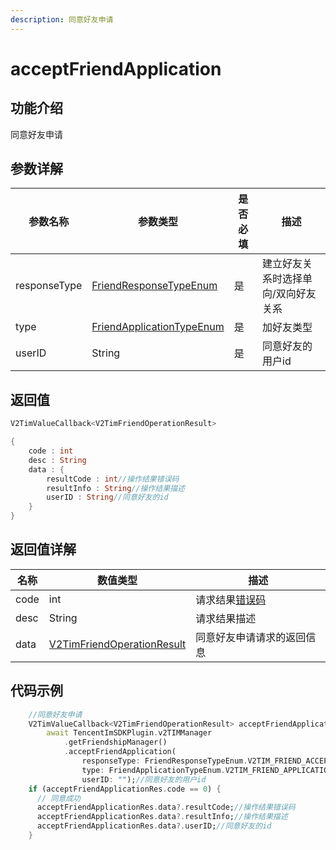 ```yaml
---
description: 同意好友申请
---
```


# acceptFriendApplication

## 功能介绍

同意好友申请

## 参数详解

| 参数名称         | 参数类型                                          | 是否必填 | 描述                 |
| ------------ | --------------------------------------------- | ---- | ------------------ |
| responseType | [FriendResponseTypeEnum](broken-reference)    | 是    | 建立好友关系时选择单向/双向好友关系 |
| type         | [FriendApplicationTypeEnum](broken-reference) | 是    | 加好友类型              |
| userID       | String                                        | 是    | 同意好友的用户id          |

## 返回值

```dart
V2TimValueCallback<V2TimFriendOperationResult>

{
    code : int
    desc : String
    data : {
        resultCode : int//操作结果错误码
        resultInfo : String//操作结果描述
        userID : String//同意好友的id
    }
}
```

## 返回值详解

| 名称   | 数值类型                                           | 描述                                                             |
| ---- | ---------------------------------------------- | -------------------------------------------------------------- |
| code | int                                            | 请求结果[错误码](https://cloud.tencent.com/document/product/269/1671) |
| desc | String                                         | 请求结果描述                                                         |
| data | [V2TimFriendOperationResult](broken-reference) | 同意好友申请请求的返回信息                                                  |

## 代码示例  &#x20;

```dart
    //同意好友申请
    V2TimValueCallback<V2TimFriendOperationResult> acceptFriendApplicationRes =
        await TencentImSDKPlugin.v2TIMManager
            .getFriendshipManager()
            .acceptFriendApplication(
                responseType: FriendResponseTypeEnum.V2TIM_FRIEND_ACCEPT_AGREE,//建立好友关系时选择单向/双向好友关系
                type: FriendApplicationTypeEnum.V2TIM_FRIEND_APPLICATION_BOTH,//加好友类型
                userID: "");//同意好友的用户id
    if (acceptFriendApplicationRes.code == 0) {
      // 同意成功
      acceptFriendApplicationRes.data?.resultCode;//操作结果错误码
      acceptFriendApplicationRes.data?.resultInfo;//操作结果描述
      acceptFriendApplicationRes.data?.userID;//同意好友的id
    }
```
